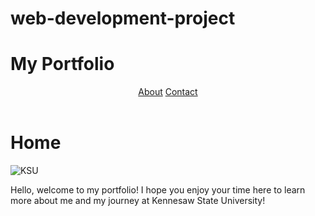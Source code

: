 # web-development-project
<!DOCTYPE html>
<link rel = "stylesheet" type="text/css" href = "css/style.css"/>
<html>
  <head>
     <h1>My Portfolio</h1>
  </head>
  <body>
    <header>
      <nav>
        <a href="about.md">About</a>
        <a href="contact.md">Contact</a>
      </nav>
    </header>
    <main>
<div class="row">
  <div class="Home">
    <h1>Home</h1>
    <img src="https://www.appily.com/sites/default/files/styles/max_1200/public/images/hero/college/140164_hero.jpg?itok=ydJIm3BE" alt = "KSU">
    <p>Hello, welcome to my portfolio! I hope you enjoy your time here to learn more about me and my journey at Kennesaw State University!</p>
    </main>
  </body>
</html>
